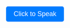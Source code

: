 <!DOCTYPE html>
<html lang="en">
<head>
    <meta charset="UTF-8">
    <meta name="viewport" content="width=device-width, initial-scale=1.0">
    <title>Voice Search Button</title>
    <style>
        body {
            display: flex;
            justify-content: center;
            align-items: center;
            height: 100vh;
            background-color: transparent;
        }
        button {
            font-size: 18px;
            padding: 10px 20px;
            background-color: #007bff;
            color: white;
            border: none;
            border-radius: 5px;
            cursor: pointer;
        }
        button:hover {
            background-color: #0056b3;
        }
    </style>
</head>
<body>
    <button onclick="startVoiceSearch()">Click to Speak</button>
    <script>
        function startVoiceSearch() {
            const recognition = new (window.SpeechRecognition || window.webkitSpeechRecognition)();
            recognition.lang = 'en-US';
            recognition.start();
            
            recognition.onresult = function(event) {
                const speech = event.results[0][0].transcript;
                window.location.href = `https://www.google.com/search?q=${encodeURIComponent(speech)}`;
            };
            
            recognition.onerror = function(event) {
                alert('Error occurred: ' + event.error);
            };
        }
    </script>
</body>
</html>

